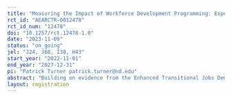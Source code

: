 ```yaml
---
title: "Measuring the Impact of Workforce Development Programming: Experimental Evidence from Goodwill North Georgia’s Workforce Development Program"
rct_id: "AEARCTR-0012478"
rct_id_num: "12478"
doi: "10.1257/rct.12478-1.0"
date: "2023-11-09"
status: "on_going"
jel: "J24, J68, I38, H43"
start_year: "2022-11-01"
end_year: "2027-12-31"
pi: "Patrick Turner patrick.turner@nd.edu"
abstract: "Building on evidence from the Enhanced Transitional Jobs Demonstration (ETJD), we will evaluate the effectiveness of Goodwill of North Georgia’s (GNG) Workforce Development program via an RCT. In the program, job seekers at one of GNG’s 13 Career Centers are provided access to services aimed at connecting individuals with gainful employment. Intensive job preparation and career services train program participants to work in one of a number of occupations or industries, such as welding, construction, medical building, technology, maintenance, CDL, forklift, and supply chain. Trainees participate in short, 4–16 week training programs that end with the attainment of an industry-recognized credential. During the training period, participants are connected with paid work-based learning opportunities and are supported by a career coach that helps them overcome employment barriers and focus not just on getting a job, but on identifying their career pathway. In order to evaluate the effects of the program on outcomes like quarterly employment, quarterly earnings, and SNAP benefit utilization, we will enroll 1000 participants into the study, randomizing 500 to receive GNG’s Workforce Development services and 500 to control."
layout: registration
---
```


